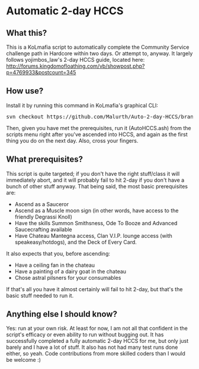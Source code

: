 Automatic 2-day HCCS
=====

What this?
----------------
This is a KoLmafia script to automatically complete the Community Service challenge path in Hardcore within two days. Or attempt to, anyway. It largely follows yojimbos_law's 2-day HCCS guide, located here: http://forums.kingdomofloathing.com/vb/showpost.php?p=4769933&postcount=345

How use?
----------------
Install it by running this command in KoLmafia's graphical CLI:

<pre>
svn checkout https://github.com/Malurth/Auto-2-day-HCCS/branches/Release/
</pre>

Then, given you have met the prerequisites, run it (AutoHCCS.ash) from the scripts menu right after you've ascended into HCCS, and again as the first thing you do on the next day. Also, cross your fingers.

What prerequisites?
----------------
This script is quite targeted; if you don't have the right stuff/class it will immediately abort, and it will probably fail to hit 2-day if you don't have a bunch of other stuff anyway. That being said, the most basic prerequisites are:
- Ascend as a Sauceror
- Ascend as a Muscle moon sign (in other words, have access to the friendly Degrassi Knoll)
- Have the skills Summon Smithsness, Ode To Booze and Advanced Saucecrafting available
- Have Chateau Mantegna access, Clan V.I.P. lounge access (with speakeasy/hotdogs), and the Deck of Every Card.

It also expects that you, before ascending:
- Have a ceiling fan in the chateau
- Have a painting of a dairy goat in the chateau
- Chose astral pilsners for your consumables

If that's all you have it almost certainly will fail to hit 2-day, but that's the basic stuff needed to run it.

Anything else I should know?
----------------
Yes: run at your own risk. At least for now, I am not all that confident in the script's efficacy or even ability to run without bugging out. It has successfully completed a fully automatic 2-day HCCS for me, but only just barely and I have a lot of stuff. It also has not had many test runs done either, so yeah. Code contributions from more skilled coders than I would be welcome :)
